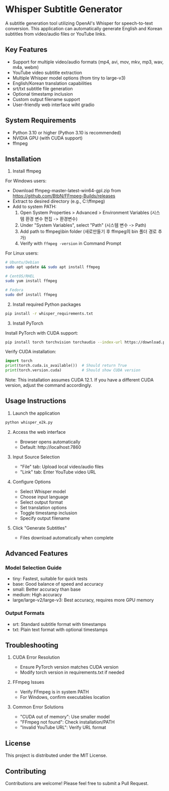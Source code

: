 # Whisper Subtitle Generator

A subtitle generation tool utilizing OpenAI's Whisper for speech-to-text conversion. This application can automatically generate English and Korean subtitles from video/audio files or YouTube links.

## Key Features

- Support for multiple video/audio formats (mp4, avi, mov, mkv, mp3, wav, m4a, webm)
- YouTube video subtitle extraction
- Multiple Whisper model options (from tiny to large-v3)
- English/Korean translation capabilities
- srt/txt subtitle file generation
- Optional timestamp inclusion
- Custom output filename support
- User-friendly web interface wiht gradio

## System Requirements

- Python 3.10 or higher (Python 3.10 is recommended)
- NVIDIA GPU (with CUDA support)
- ffmpeg

## Installation

1. Install ffmpeg 

For Windows users:
- Download ffmpeg-master-latest-win64-gpl.zip from https://github.com/BtbN/FFmpeg-Builds/releases
- Extract to desired directory (e.g., C:\ffmpeg)
- Add to system PATH:
  1. Open System Properties > Advanced > Environment Variables (시스템 환경 변수 편집 -> 환경변수)
  2. Under "System Variables", select "Path" (시스템 변수 -> Path)
  3. Add path to ffmpeg\bin folder (새로만들기 후 ffmpeg의 bin 폴더 경로 추가)
  4. Verify with `ffmpeg -version` in Command Prompt



For Linux users:
```bash
# Ubuntu/Debian
sudo apt update && sudo apt install ffmpeg

# CentOS/RHEL
sudo yum install ffmpeg

# Fedora
sudo dnf install ffmpeg
```

2. Install required Python packages
```bash
pip install -r whisper_requirements.txt
```

 3. Install PyTorch

Install PyTorch with CUDA support:
```bash
pip install torch torchvision torchaudio --index-url https://download.pytorch.org/whl/cu121
```

Verify CUDA installation:
```python
import torch
print(torch.cuda.is_available())  # Should return True
print(torch.version.cuda)         # Should show CUDA version
```

Note: This installation assumes CUDA 12.1. If you have a different CUDA version, adjust the command accordingly.

## Usage Instructions

1. Launch the application
```bash
python whisper_e2k.py
```

2. Access the web interface
   - Browser opens automatically
   - Default: http://localhost:7860

3. Input Source Selection
   - "File" tab: Upload local video/audio files
   - "Link" tab: Enter YouTube video URL

4. Configure Options
   - Select Whisper model
   - Choose input language
   - Select output format
   - Set translation options
   - Toggle timestamp inclusion
   - Specify output filename

5. Click "Generate Subtitles"
   - Files download automatically when complete

## Advanced Features

### Model Selection Guide
- tiny: Fastest, suitable for quick tests
- base: Good balance of speed and accuracy
- small: Better accuracy than base
- medium: High accuracy
- large/large-v2/large-v3: Best accuracy, requires more GPU memory

### Output Formats
- srt: Standard subtitle format with timestamps
- txt: Plain text format with optional timestamps

## Troubleshooting

1. CUDA Error Resolution
   - Ensure PyTorch version matches CUDA version
   - Modify torch version in requirements.txt if needed

2. FFmpeg Issues
   - Verify FFmpeg is in system PATH
   - For Windows, confirm executables location

3. Common Error Solutions
   - "CUDA out of memory": Use smaller model
   - "FFmpeg not found": Check installation/PATH
   - "Invalid YouTube URL": Verify URL format

## License

This project is distributed under the MIT License.

## Contributing

Contributions are welcome! Please feel free to submit a Pull Request.
